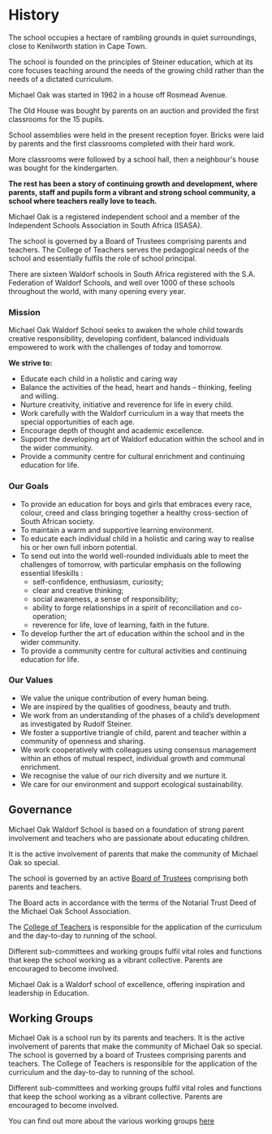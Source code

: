 # History

The school occupies a hectare of rambling grounds in quiet surroundings, close to Kenilworth station in Cape Town.

The school is founded on the principles of Steiner education, which at its core focuses teaching around the needs of the growing child rather than the needs of a dictated curriculum.

Michael Oak was started in 1962 in a house off Rosmead Avenue. 

The Old House was bought by parents on an auction and provided the first classrooms for the 15 pupils. 

School assemblies were held in the present reception foyer. Bricks were laid by parents and the first classrooms completed with their hard work.

 More classrooms were followed by a school hall, then a neighbour's house was bought for the kindergarten.
 
 **The rest has been a story of continuing growth and development, where parents, staff and pupils form a vibrant and strong school community, a school where teachers really love to teach.**

Michael Oak is a registered independent school and a member of the Independent Schools Association in South Africa (ISASA).

The school is governed by a Board of Trustees comprising parents and teachers. The College of Teachers serves the pedagogical needs of the school and essentially fulfils the role of school principal.

There are sixteen Waldorf schools in South Africa registered with the S.A. Federation of Waldorf Schools, and well over 1000 of these schools throughout the world, with many opening every year.

### Mission 

Michael Oak Waldorf School seeks to awaken the whole child towards creative responsibility, developing confident, balanced individuals empowered to work with the challenges of today and tomorrow.

**We strive to:**

- Educate each child in a holistic and caring way
- Balance the activities of the head, heart and hands – thinking, feeling and willing.
- Nurture creativity, initiative and reverence for life in every child.
- Work carefully with the Waldorf curriculum in a way that meets the special opportunities of each age.
- Encourage depth of thought and academic excellence.
- Support the developing art of Waldorf education within the school and in the wider community.
- Provide a community centre for cultural enrichment and continuing education for life.

### Our Goals
- To provide an education for boys and girls that embraces every race, colour, creed and class bringing together a healthy cross-section of South African society.
- To maintain a warm and supportive learning environment.
- To educate each individual child in a holistic and caring way to realise his or her own full inborn potential.
- To send out into the world well-rounded individuals able to meet the challenges of tomorrow, with particular emphasis on the following essential lifeskills :
    - self-confidence, enthusiasm, curiosity;
    - clear and creative thinking;
    - social awareness, a sense of responsibility;
    - ability to forge relationships in a spirit of reconciliation and co-operation;
    - reverence for life, love of learning, faith in the future.
- To develop further the art of education within the school and in the wider community.
- To provide a community centre for cultural activities and continuing education for life.

### Our Values

- We value the unique contribution of every human being.
- We are inspired by the qualities of goodness, beauty and truth.
- We work from an understanding of the phases of a child’s development as investigated by Rudolf Steiner.
- We foster a supportive triangle of child, parent and teacher within a community of openness and sharing.
- We work cooperatively with colleagues using consensus management within an ethos of mutual respect, individual growth and communal enrichment.
- We recognise the value of our rich diversity and we nurture it.
- We care for our environment and support ecological sustainability.


## Governance

Michael Oak Waldorf School is based on a foundation of strong parent involvement and teachers who are passionate about educating children.

It is the active involvement of parents that make the community of Michael Oak so special.

The school is governed by an active [Board of Trustees](/about/working_groups#board-of-trustees) comprising both parents and teachers. 

The Board acts in accordance with the terms of the Notarial Trust Deed of the Michael Oak School Association.

The [College of Teachers](/about/working_groups#college-of-teachers) is responsible for the application of the curriculum and the day-to-day to running of the school.

Different sub-committees and working groups fulfil vital roles and functions that keep the school working as a vibrant collective. Parents are encouraged to become involved.


Michael Oak is a Waldorf school of excellence, offering inspiration and leadership in Education.

## Working Groups

Michael Oak is a school run by its parents and teachers. It is the active involvement of parents that make the community of Michael Oak so special. The school is governed by a board of Trustees comprising parents and teachers. The College of Teachers is responsible for the application of the curriculum and the day-to-day to running of the school.

Different sub-committees and working groups fulfil vital roles and functions that keep the school working as a vibrant collective. Parents are encouraged to become involved.

You can find out more about the various working groups [here](/about/working_groups)